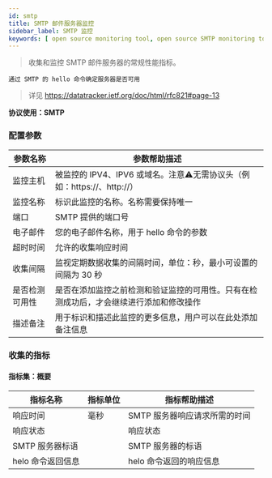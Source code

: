 ```yaml
---
id: smtp
title: SMTP 邮件服务器监控
sidebar_label: SMTP 监控
keywords: [ open source monitoring tool, open source SMTP monitoring tool, monitoring SMTP metrics ]
---
```


> 收集和监控 SMTP 邮件服务器的常规性能指标。

```text
通过 SMTP 的 hello 命令确定服务器是否可用
```

> 详见 https://datatracker.ietf.org/doc/html/rfc821#page-13


**协议使用：SMTP**

### 配置参数

| 参数名称    | 参数帮助描述                                            |
|---------|---------------------------------------------------|
| 监控主机    | 被监控的 IPV4、IPV6 或域名。注意⚠️无需协议头（例如：https://、http://） |
| 监控名称    | 标识此监控的名称。名称需要保持唯一                                 |
| 端口      | SMTP 提供的端口号                                       |
| 电子邮件    | 您的电子邮件名称，用于 hello 命令的参数                           |
| 超时时间    | 允许的收集响应时间                                         |
| 收集间隔    | 监视定期数据收集的间隔时间，单位：秒，最小可设置的间隔为 30 秒                 |
| 是否检测可用性 | 是否在添加监控之前检测和验证监控的可用性。只有在检测成功后，才会继续进行添加和修改操作       |
| 描述备注    | 用于标识和描述此监控的更多信息，用户可以在此处添加备注信息                     |

### 收集的指标

#### 指标集：概要

| 指标名称        | 指标单位 | 指标帮助描述            |
|-------------|------|-------------------|
| 响应时间        | 毫秒   | SMTP 服务器响应请求所需的时间 |
| 响应状态        |      | 响应状态              |
| SMTP 服务器标语  |      | SMTP 服务器的标语       |
| helo 命令返回信息 |      | helo 命令返回的响应信息    |
